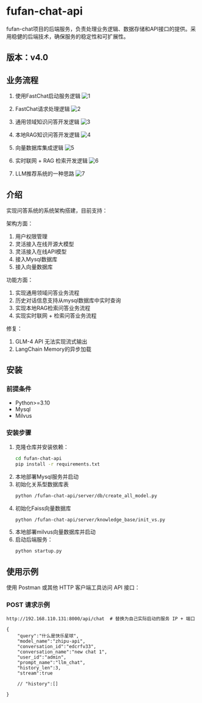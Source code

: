 # fufan-chat-api
fufan-chat项目的后端服务，负责处理业务逻辑、数据存储和API接口的提供。采用稳健的后端技术，确保服务的稳定性和可扩展性。

## 版本：v4.0

## 业务流程

1. 使用FastChat启动服务逻辑
![1](https://muyu001.oss-cn-beijing.aliyuncs.com/img/1.png)

2. FastChat请求处理逻辑
![2](https://muyu001.oss-cn-beijing.aliyuncs.com/img/2.png)

3. 通用领域知识问答开发逻辑
![3](https://muyu001.oss-cn-beijing.aliyuncs.com/img/3.png)

4. 本地RAG知识问答开发逻辑
![4](https://muyu001.oss-cn-beijing.aliyuncs.com/img/image-20240704144032483.png)

5. 向量数据库集成逻辑
![5](https://muyu001.oss-cn-beijing.aliyuncs.com/img/%E5%90%91%E9%87%8F%E6%95%B0%E6%8D%AE%E5%BA%93%E9%9B%86%E6%88%90%E9%80%BB%E8%BE%91.png)

6. 实时联网 + RAG 检索开发逻辑
![6](https://muyu001.oss-cn-beijing.aliyuncs.com/img/%E8%81%94%E7%BD%91%E6%A3%80%E7%B4%A2.png)

7. LLM推荐系统的一种思路
![7](https://muyu001.oss-cn-beijing.aliyuncs.com/img/123.png)



## 介绍

实现问答系统的系统架构搭建，目前支持：

架构方面：
1. 用户权限管理
2. 灵活接入在线开源大模型
3. 灵活接入在线API模型
4. 接入Mysql数据库
5. 接入向量数据库

功能方面：

1. 实现通用领域问答业务流程
2. 历史对话信息支持从mysql数据库中实时查询
3. 实现本地RAG检索问答业务流程
4. 实现实时联网 + 检索问答业务流程

修复：
1. GLM-4 API 无法实现流式输出
2. LangChain Memory的异步加载

## 安装

### 前提条件

- Python>=3.10
- Mysql
- Milvus

### 安装步骤

1. 克隆仓库并安装依赖：
    ```bash
    cd fufan-chat-api
    pip install -r requirements.txt
    ```
2. 本地部署Mysql服务并启动
3. 初始化关系型数据库表
    ```bash
    python /fufan-chat-api/server/db/create_all_model.py
    ```
4. 初始化Faiss向量数据库
    ```bash
    python /fufan-chat-api/server/knowledge_base/init_vs.py
    ```
5. 本地部署milvus向量数据库并启动
6. 启动后端服务：
    ```bash
    python startup.py
    ```
## 使用示例

使用 Postman 或其他 HTTP 客户端工具访问 API 接口：

### POST 请求示例

```http
http://192.168.110.131:8000/api/chat  # 替换为自己实际启动的服务 IP + 端口

{
    "query":"什么是快乐星球",
    "model_name":"zhipu-api",
    "conversation_id":"edcrfv33",
    "conversation_name":"new chat 1",
    "user_id":"admin",
    "prompt_name":"llm_chat",
    "history_len":3,
    "stream":true

    // "history":[]    

}
```